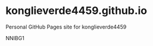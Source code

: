 # konglieverde4459.github.io
Personal GitHub Pages site for konglieverde4459



































































NNIBG1
